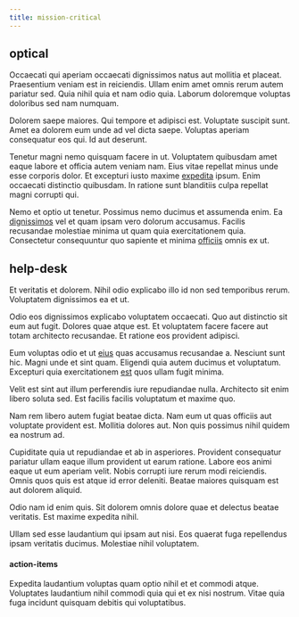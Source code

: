```yaml
---
title: mission-critical
---
```


## optical

Occaecati qui aperiam occaecati dignissimos natus aut mollitia et placeat. Praesentium veniam est in reiciendis. Ullam enim amet omnis rerum autem pariatur sed. Quia nihil quia et nam odio quia. Laborum doloremque voluptas doloribus sed nam numquam.

Dolorem saepe maiores. Qui tempore et adipisci est. Voluptate suscipit sunt. Amet ea dolorem eum unde ad vel dicta saepe. Voluptas aperiam consequatur eos qui. Id aut deserunt.

Tenetur magni nemo quisquam facere in ut. Voluptatem quibusdam amet eaque labore et officia autem veniam nam. Eius vitae repellat minus unde esse corporis dolor. Et excepturi iusto maxime [expedita](/dolore/odio/neque/et/hub_standardization.md) ipsum. Enim occaecati distinctio quibusdam. In ratione sunt blanditiis culpa repellat magni corrupti qui.

Nemo et optio ut tenetur. Possimus nemo ducimus et assumenda enim. Ea [dignissimos](/eos/est/neque/awesome_steel_shirt_plastic_mobile.md) vel et quam ipsam vero dolorum accusamus. Facilis recusandae molestiae minima ut quam quia exercitationem quia. Consectetur consequuntur quo sapiente et minima [officiis](/voluptate/payment_up_sized.md) omnis ex ut.

## help-desk

Et veritatis et dolorem. Nihil odio explicabo illo id non sed temporibus rerum. Voluptatem dignissimos ea et ut.

Odio eos dignissimos explicabo voluptatem occaecati. Quo aut distinctio sit eum aut fugit. Dolores quae atque est. Et voluptatem facere facere aut totam architecto recusandae. Et ratione eos provident adipisci.

Eum voluptas odio et ut [eius](/dolore/odio/dignissimos/quo/albania_alliance_silver.md) quas accusamus recusandae a. Nesciunt sunt hic. Magni unde et sint quam. Eligendi quia autem ducimus et voluptatum. Excepturi quia exercitationem [est](/earum/practical_metal_soap_invoice.md) quos ullam fugit minima.

Velit est sint aut illum perferendis iure repudiandae nulla. Architecto sit enim libero soluta sed. Est facilis facilis voluptatum et maxime quo.

Nam rem libero autem fugiat beatae dicta. Nam eum ut quas officiis aut voluptate provident est. Mollitia dolores aut. Non quis possimus nihil quidem ea nostrum ad.

Cupiditate quia ut repudiandae et ab in asperiores. Provident consequatur pariatur ullam eaque illum provident ut earum ratione. Labore eos animi eaque ut eum aperiam velit. Nobis corrupti iure rerum modi reiciendis. Omnis quos quis est atque id error deleniti. Beatae maiores quisquam est aut dolorem aliquid.

Odio nam id enim quis. Sit dolorem omnis dolore quae et delectus beatae veritatis. Est maxime expedita nihil.

Ullam sed esse laudantium qui ipsam aut nisi. Eos quaerat fuga repellendus ipsam veritatis ducimus. Molestiae nihil voluptatem.

#### action-items

Expedita laudantium voluptas quam optio nihil et et commodi atque. Voluptates laudantium nihil commodi quia qui et ex nisi nostrum. Vitae quia fuga incidunt quisquam debitis qui voluptatibus.
